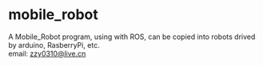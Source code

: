 # mobile_robot
A Mobile_Robot program, using with ROS, can be copied into robots drived by arduino, RasberryPi, etc.<br>
email: zzy0310@live.cn
